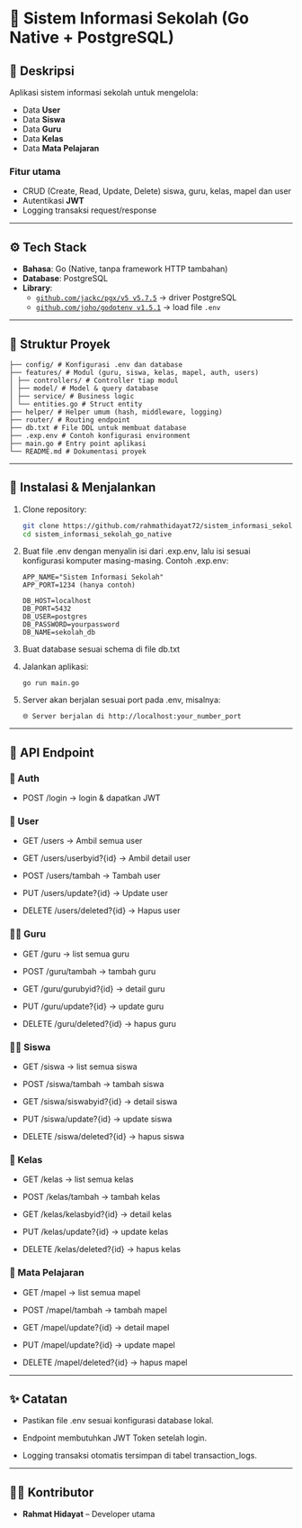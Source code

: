 # 📘 Sistem Informasi Sekolah (Go Native + PostgreSQL)

## 📝 Deskripsi

Aplikasi sistem informasi sekolah untuk mengelola:

- Data **User**
- Data **Siswa**
- Data **Guru**
- Data **Kelas**
- Data **Mata Pelajaran**

### Fitur utama

- CRUD (Create, Read, Update, Delete) siswa, guru, kelas, mapel dan user
- Autentikasi **JWT**
- Logging transaksi request/response

---

## ⚙️ Tech Stack

- **Bahasa**: Go (Native, tanpa framework HTTP tambahan)
- **Database**: PostgreSQL
- **Library**:
  - [`github.com/jackc/pgx/v5 v5.7.5`](https://pkg.go.dev/github.com/jackc/pgx/v5) → driver PostgreSQL
  - [`github.com/joho/godotenv v1.5.1`](https://pkg.go.dev/github.com/joho/godotenv) → load file `.env`
  <!-- - [`github.com/stretchr/testify v1.10.0`](https://pkg.go.dev/github.com/stretchr/testify) → testing -->

---

## 📂 Struktur Proyek

```
├── config/ # Konfigurasi .env dan database
├── features/ # Modul (guru, siswa, kelas, mapel, auth, users)
│ ├── controllers/ # Controller tiap modul
│ ├── model/ # Model & query database
│ ├── service/ # Business logic
│ └── entities.go # Struct entity
├── helper/ # Helper umum (hash, middleware, logging)
├── router/ # Routing endpoint
├── db.txt # File DDL untuk membuat database
├── .exp.env # Contoh konfigurasi environment
├── main.go # Entry point aplikasi
└── README.md # Dokumentasi proyek
```

---

## 🚀 Instalasi & Menjalankan

1. Clone repository:
   ```bash
   git clone https://github.com/rahmathidayat72/sistem_informasi_sekolah_go_native.git
   cd sistem_informasi_sekolah_go_native
   ```
2. Buat file .env dengan menyalin isi dari .exp.env, lalu isi sesuai konfigurasi komputer masing-masing.
   Contoh .exp.env:

   ```
   APP_NAME="Sistem Informasi Sekolah"
   APP_PORT=1234 (hanya contoh)

   DB_HOST=localhost
   DB_PORT=5432
   DB_USER=postgres
   DB_PASSWORD=yourpassword
   DB_NAME=sekolah_db

   ```

3. Buat database sesuai schema di file db.txt
4. Jalankan aplikasi:
   ```
   go run main.go
   ```
5. Server akan berjalan sesuai port pada .env, misalnya:
   ```
   🌐 Server berjalan di http://localhost:your_number_port
   ```

---

## 📡 API Endpoint

### 🔑 Auth

- POST /login → login & dapatkan JWT

### 👤 User

- GET /users → Ambil semua user

- GET /users/userbyid?{id} → Ambil detail user

- POST /users/tambah → Tambah user

- PUT /users/update?{id} → Update user

- DELETE /users/deleted?{id} → Hapus user

### 👨‍🏫 Guru

- GET /guru → list semua guru

- POST /guru/tambah → tambah guru

- GET /guru/gurubyid?{id} → detail guru

- PUT /guru/update?{id} → update guru

- DELETE /guru/deleted?{id} → hapus guru

### 👨‍🎓 Siswa

- GET /siswa → list semua siswa

- POST /siswa/tambah → tambah siswa

- GET /siswa/siswabyid?{id} → detail siswa

- PUT /siswa/update?{id} → update siswa

- DELETE /siswa/deleted?{id} → hapus siswa

### 🏫 Kelas

- GET /kelas → list semua kelas

- POST /kelas/tambah → tambah kelas

- GET /kelas/kelasbyid?{id} → detail kelas

- PUT /kelas/update?{id} → update kelas

- DELETE /kelas/deleted?{id} → hapus kelas

### 📖 Mata Pelajaran

- GET /mapel → list semua mapel

- POST /mapel/tambah → tambah mapel

- GET /mapel/update?{id} → detail mapel

- PUT /mapel/update?{id} → update mapel

- DELETE /mapel/deleted?{id} → hapus mapel

---

## ✨ Catatan

- Pastikan file .env sesuai konfigurasi database lokal.

- Endpoint membutuhkan JWT Token setelah login.

- Logging transaksi otomatis tersimpan di tabel transaction_logs.

---

## 👨‍💻 Kontributor

- **Rahmat Hidayat** – Developer utama
